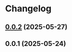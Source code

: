 # Changelog

## [0.0.2](https://github.com/ecoma-io/internal/compare/v0.0.1...v0.0.2) (2025-05-27)

## 0.0.1 (2025-05-24)
